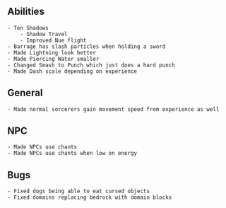 ## Abilities
    - Ten Shadows
        - Shadow Travel
        - Improved Nue flight
    - Barrage has slash particles when holding a sword
    - Made Lightning look better
    - Made Piercing Water smaller
    - Changed Smash to Punch which just does a hard punch
    - Made Dash scale depending on experience

## General
    - Made normal sorcerers gain movement speed from experience as well

## NPC
    - Made NPCs use chants
    - Made NPCs use chants when low on energy

## Bugs
    - Fixed dogs being able to eat cursed objects
    - Fixed domains replacing bedrock with domain blocks